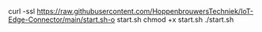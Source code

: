 curl -ssl https://raw.githubusercontent.com/HoppenbrouwersTechniek/IoT-Edge-Connector/main/start.sh-o start.sh
chmod +x start.sh
./start.sh
